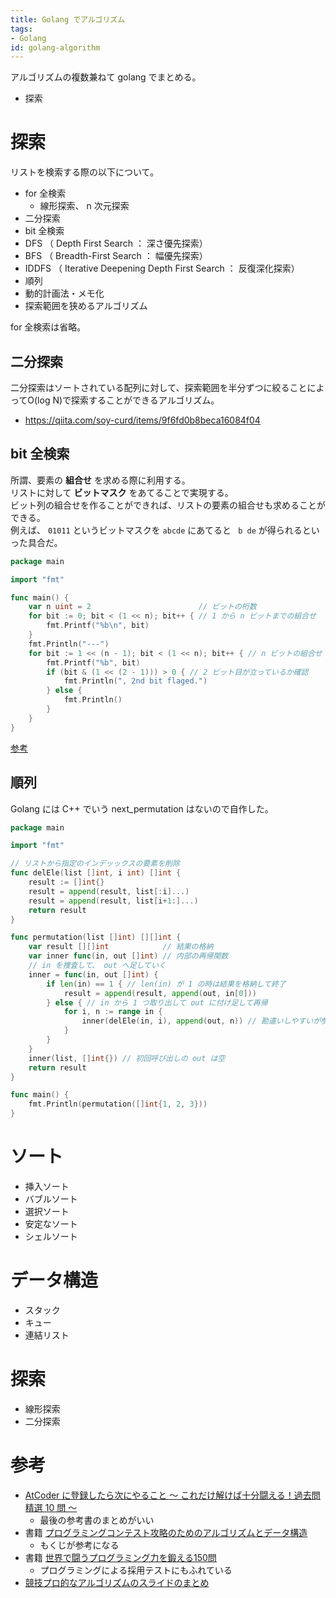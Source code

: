 ```yaml
---
title: Golang でアルゴリズム
tags:
- Golang
id: golang-algorithm
---
```


アルゴリズムの複数兼ねて golang でまとめる。

- 探索

# 探索

リストを検索する際の以下について。

- for 全検索
    - 線形探索、 n 次元探索
- 二分探索
- bit 全検索
- DFS （ Depth First Search ： 深さ優先探索）
- BFS （ Breadth-First Search ： 幅優先探索）
- IDDFS （ Iterative Deepening Depth First Search ： 反復深化探索）
- 順列
- 動的計画法・メモ化
- 探索範囲を狭めるアルゴリズム

for 全検索は省略。

## 二分探索

二分探索はソートされている配列に対して、探索範囲を半分ずつに絞ることによってO(log N)で探索することができるアルゴリズム。

- https://qiita.com/soy-curd/items/9f6fd0b8beca16084f04

## bit 全検索

所謂、要素の **組合せ** を求める際に利用する。  
リストに対して **ビットマスク** をあてることで実現する。  
ビット列の組合せを作ることができれば、リストの要素の組合せも求めることができる。  
例えば、 `01011` というビットマスクを `abcde` にあてると ` b de` が得られるといった具合だ。

```go
package main

import "fmt"

func main() {
	var n uint = 2                        // ビットの桁数
	for bit := 0; bit < (1 << n); bit++ { // 1 から n ビットまでの組合せ
		fmt.Printf("%b\n", bit)
	}
	fmt.Println("---")
	for bit := 1 << (n - 1); bit < (1 << n); bit++ { // n ビットの組合せ
		fmt.Printf("%b", bit)
		if (bit & (1 << (2 - 1))) > 0 { // 2 ビット目が立っているか確認
			fmt.Println(", 2nd bit flaged.")
		} else {
			fmt.Println()
		}
	}
}
```

[参考](https://qiita.com/drken/items/7c6ff2aa4d8fce1c9361#bit-%E5%85%A8%E6%8E%A2%E7%B4%A2f)

## 順列

Golang には C++ でいう next_permutation はないので自作した。

```go
package main

import "fmt"

// リストから指定のインデッックスの要素を削除
func delEle(list []int, i int) []int {
	result := []int{}
	result = append(result, list[:i]...)
	result = append(result, list[i+1:]...)
	return result
}

func permutation(list []int) [][]int {
	var result [][]int            // 結果の格納
	var inner func(in, out []int) // 内部の再帰関数
	// in を捜査して、 out へ足していく
	inner = func(in, out []int) {
		if len(in) == 1 { // len(in) が 1 の時は結果を格納して終了
			result = append(result, append(out, in[0]))
		} else { // in から 1 つ取り出して out に付け足して再帰
			for i, n := range in {
				inner(delEle(in, i), append(out, n)) // 勘違いしやすいが参照渡しではないので引数は関数内部へコピー（clone_）される
			}
		}
	}
	inner(list, []int{}) // 初回呼び出しの out は空
	return result
}

func main() {
	fmt.Println(permutation([]int{1, 2, 3}))
}
```

# ソート

- 挿入ソート
- バブルソート
- 選択ソート
- 安定なソート
- シェルソート

# データ構造

- スタック
- キュー
- 連結リスト

# 探索

- 線形探索
- 二分探索

# 参考

- [AtCoder に登録したら次にやること ～ これだけ解けば十分闘える！過去問精選 10 問 ～](https://qiita.com/drken/items/fd4e5e3630d0f5859067)
    - 最後の参考書のまとめがいい
- 書籍 [プログラミングコンテスト攻略のためのアルゴリズムとデータ構造](https://book.mynavi.jp/ec/products/detail/id=35408)
    - もくじが参考になる
- 書籍 [世界で闘うプログラミング力を鍛える150問](https://www.amazon.co.jp/%E4%B8%96%E7%95%8C%E3%81%A7%E9%97%98%E3%81%86%E3%83%97%E3%83%AD%E3%82%B0%E3%83%A9%E3%83%9F%E3%83%B3%E3%82%B0%E5%8A%9B%E3%82%92%E9%8D%9B%E3%81%88%E3%82%8B150%E5%95%8F-%E3%83%88%E3%83%83%E3%83%97IT%E4%BC%81%E6%A5%AD%E3%81%AE%E3%83%97%E3%83%AD%E3%82%B0%E3%83%A9%E3%83%9E%E3%81%AB%E3%81%AA%E3%82%8B%E3%81%9F%E3%82%81%E3%81%AE%E6%9C%AC-Gayle-Laakmann-McDowell/dp/4839942390/ref=cm_cr_arp_d_product_top?ie=UTF8)
    - プログラミングによる採用テストにもふれている
- [競技プロ的なアルゴリズムのスライドのまとめ](https://yukicoder.me/wiki/slide)
